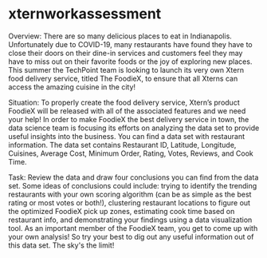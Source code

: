 # xternworkassessment
Overview:
There are so many delicious places to eat in Indianapolis. Unfortunately due to COVID-19, many restaurants have found they have to close their doors on their dine-in 
services and customers feel they may have to miss out on their favorite foods or the joy of exploring new places. This summer the TechPoint team is looking to launch 
its very own Xtern food delivery service, titled The FoodieX, to ensure that all Xterns can access the amazing cuisine in the city! 

Situation: 
To properly create the food delivery service, Xtern’s product FoodieX will be released with all of the associated features and we need your help!
In order to make FoodieX the best delivery service in town, the data science team is focusing its efforts on analyzing the data set to provide useful insights into the business.
You can find a data set with restaurant information. The data set contains Restaurant ID, Latitude, Longitude, Cuisines, Average Cost, Minimum Order, Rating, Votes, Reviews, 
and Cook Time. 

Task:
Review the data and draw four conclusions you can find from the data set. Some ideas of conclusions could include: trying to identify the trending restaurants with your 
own scoring algorithm (can be as simple as the best rating or most votes or both!), clustering restaurant locations to figure out the optimized FoodieX pick up zones, 
estimating cook time based on restaurant info, and demonstrating your findings using a data visualization tool. As an important member of the FoodieX team, you get to come 
up with your own analysis! So try your best to dig out any useful information out of this data set. The sky's the limit! 
